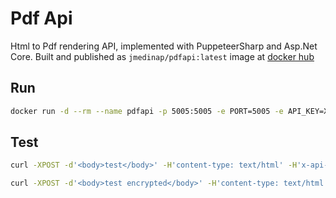 # Pdf Api

Html to Pdf rendering API, implemented with PuppeteerSharp and Asp.Net Core. Built and published as `jmedinap/pdfapi:latest` image at [docker hub](https://hub.docker.com/repository/docker/jmedinap/pdfapi/general)

## Run

```bash
docker run -d --rm --name pdfapi -p 5005:5005 -e PORT=5005 -e API_KEY=XXXXXX jmedinap/pdfapi:latest
```

## Test

```bash
curl -XPOST -d'<body>test</body>' -H'content-type: text/html' -H'x-api-key: XXXXXX' -o test.pdf http://localhost:5005/pdfapi/fromhtml
```

```bash
curl -XPOST -d'<body>test encrypted</body>' -H'content-type: text/html' -H'x-api-key: XXXXXX' -H'x-encrypt-pass: ZZZZZZ' -o test.pdf http://localhost:5005/pdfapi/fromhtml
```
